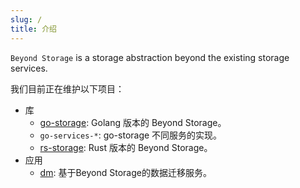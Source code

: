 ```yaml
---
slug: /
title: 介绍
---
```


`Beyond Storage` is a storage abstraction beyond the existing storage services.

我们目前正在维护以下项目：

- 库
    - [go-storage](https://github.com/beyondstorage/go-storage): Golang 版本的 Beyond Storage。
    - `go-services-*`: go-storage 不同服务的实现。
    - [rs-storage](https://github.com/beyondstorage/rs-storage): Rust 版本的 Beyond Storage。
- 应用
    - [dm](https://github.com/beyondstorage/dm/): 基于Beyond Storage的数据迁移服务。